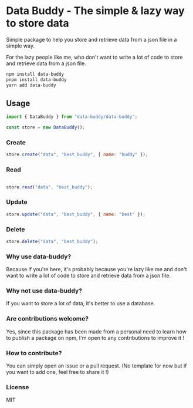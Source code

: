# Data Buddy - The simple & lazy way to store data

Simple package to help you store and retrieve data from a json file 
in a simple way.

For the lazy people like me, who don't want to write a lot of code to store 
and retrieve data from a json file.

```bash
npm install data-buddy
pnpm install data-buddy
yarn add data-buddy
```


## Usage
```js
import { DataBuddy } from "data-buddy/data-buddy";

const store = new DataBuddy();
```

### Create
```js
store.create("data", "best_buddy", { name: "buddy" });
```

### Read
```js

store.read("data", "best_buddy");
```

### Update
```js
store.update("data", "best_buddy", { name: "best" });
```

### Delete
```js
store.delete("data", "best_buddy");
```

### Why use data-buddy?
Because if you're here, it's probably 
because you're lazy like me and don't want to write a lot of 
code to store and retrieve data from a json file.

### Why not use data-buddy?
If you want to store a lot of data, it's better to use a database.

### Are contributions welcome?
Yes, since this package has been made from a personal need to learn
how to publish a package on npm, I'm open to any contributions to improve it !

### How to contribute?
You can simply open an issue or a pull request. 
(No template for now but if you want to add one, feel free to share it !)

### License
MIT
